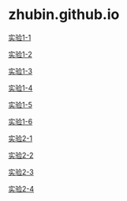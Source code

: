 # zhubin.github.io
<html>
<head>
<meta charset="utf-8">
</head>

<body>	
<p><a href="Untitled1.html">实验1-1</a></p>
<p><a href="Untitled2.html">实验1-2</a></p>
<p><a href="Untitled3.html">实验1-3</a></p>
<p><a href="Untitled4.html">实验1-4</a></p>
<p><a href="Untitled5.html">实验1-5</a></p>
<p><a href="Untitled6.html">实验1-6</a></p>
<p><a href="Untitled7.html">实验2-1</a></p>
<p><a href="Untitled8.html">实验2-2</a></p>
<p><a href="Untitled9.html">实验2-3</a></p>
<p><a href="Untitled10.html">实验2-4</a></p>
</body>
</html>
